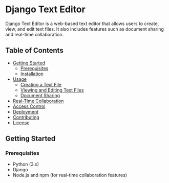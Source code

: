 # Django Text Editor

Django Text Editor is a web-based text editor that allows users to create, view, and edit text files. It also includes features such as document sharing and real-time collaboration.

## Table of Contents
- [Getting Started](#getting-started)
  - [Prerequisites](#prerequisites)
  - [Installation](#installation)
- [Usage](#usage)
  - [Creating a Text File](#creating-a-text-file)
  - [Viewing and Editing Text Files](#viewing-and-editing-text-files)
  - [Document Sharing](#document-sharing)
- [Real-Time Collaboration](#real-time-collaboration)
- [Access Control](#access-control)
- [Deployment](#deployment)
- [Contributing](#contributing)
- [License](#license)

## Getting Started

### Prerequisites
- Python (3.x)
- Django
- Node.js and npm (for real-time collaboration features)
